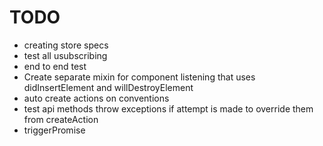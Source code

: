 TODO
====

* creating store specs
* test all usubscribing
* end to end test
* Create separate mixin for component listening that uses didInsertElement and willDestroyElement
* auto create actions on conventions
* test api methods throw exceptions if attempt is made to override them from createAction
* triggerPromise
